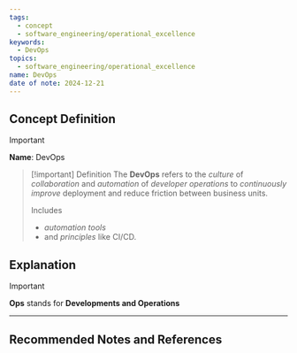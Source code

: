 ```yaml
---
tags:
  - concept
  - software_engineering/operational_excellence
keywords:
  - DevOps
topics:
  - software_engineering/operational_excellence
name: DevOps
date of note: 2024-12-21
---
```


## Concept Definition

>[!important]
>**Name**: DevOps

>[!important] Definition
>The **DevOps** refers to the *culture* of *collaboration* and *automation* of *developer operations* to *continuously improve* deployment and reduce friction between business units. 
>
>Includes 
>- *automation tools* 
>- and *principles* like CI/CD.



## Explanation

>[!important]
> **Ops** stands for **Developments and Operations**






-----------
##  Recommended Notes and References

